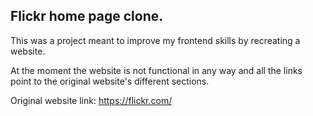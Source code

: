 
Flickr home page clone. 
----
This was a project meant to improve my frontend skills by recreating a website.

At the moment the website is not functional in any way and all the links point to the original website's different sections.

Original website link: https://flickr.com/
